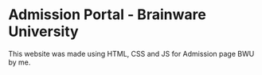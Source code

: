 # Admission Portal - Brainware University 
This website was made using HTML, CSS and JS for Admission page BWU by me. 

